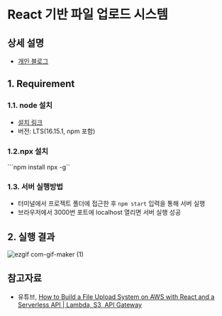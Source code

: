 # React 기반 파일 업로드 시스템

## 상세 설명
- [개인 블로그](https://heytech.tistory.com/403)

## 1. Requirement
### 1.1. node 설치
- [설치 링크](https://nodejs.org/ko/download/)
- 버전: LTS(16.15.1, npm 포함)

### 1.2.npx 설치
```npm install npx -g``

### 1.3. 서버 실행방법
- 터미널에서 프로젝트 폴더에 접근한 후 ```npm start``` 입력을  통해 서버 실행
- 브라우저에서 3000번 포트에 localhost 열리면 서버 실행 성공

## 2. 실행 결과
![ezgif com-gif-maker (1)](https://user-images.githubusercontent.com/80144296/172520734-66186f43-512a-453d-8bd9-59233444111e.gif)


## 참고자료
- 유튜브, [How to Build a File Upload System on AWS with React and a Serverless API | Lambda, S3, API Gateway](https://www.youtube.com/watch?v=IgAE-ycnb94)
